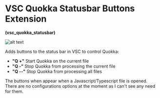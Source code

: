 # VSC Quokka Statusbar Buttons Extension

**(vsc_quokka_statusbar)**

![alt text](https://github.com/sketchbuch/vsc_quokka_statusbar/blob/master/docs/images/screenshot.png 'VSC Quokka Statusbar Buttons Extension')

Adds buttons to the status bar in VSC to control Quokka:

- **"Q +"** Start Quokka on the current file
- **"Q -"** Stop Quokka from processing the current file
- **"Q --"** Stop Quokka from processing all files

The buttons when appear when a Javascript/Typescript file is opened. There are no configurations options at the moment as I can't see any need for them.
